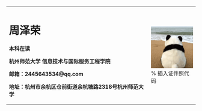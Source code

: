<table border="0">
  <tr>
    <td width="75%">
      <h1>周泽荣</h1>
      <p><b>本科在读</b></p>
      <p><b>杭州师范大学 信息技术与国际服务工程学院</b></p>
      <p><b>邮箱：2445643534@qq.com</b></p>
      <p><b>地址：杭州市余杭区仓前街道余杭塘路2318号杭州师范大学</b></p>
    </td>
    <td width="25%">
      <img src="/zhengjianzhao.jpg" width="100%">      % 插入证件照代码
    </td>
  </tr>
</table>
